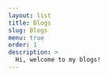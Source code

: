 ```yaml
---
layout: list
title: Blogs
slug: Blogs
menu: true
order: 1
description: >
  Hi, welcome to my blogs!
---
```


